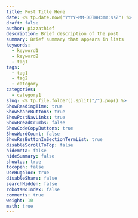 ```yaml
---
title: Post Title Here
date: <% tp.date.now("YYYY-MM-DDTHH:mm:ssZ") %>
draft: false
author: pizzathief
description: Brief description of the post
summary: Brief summary that appears in lists
keywords:
  - keyword1
  - keyword2
  - tag1
tags:
  - tag1
  - tag2
  - category
categories:
  - category1
slug: <% tp.file.folder().split("/").pop() %>
ShowReadingTime: true
ShowShareButtons: true
ShowPostNavLinks: true
ShowBreadCrumbs: false
ShowCodeCopyButtons: true
ShowWordCount: false
ShowRssButtonInSectionTermList: true
disableScrollToTop: false
hidemeta: false
hideSummary: false
showtoc: true
tocopen: false
UseHugoToc: true
disableShare: false
searchHidden: false
robotsNoIndex: false
comments: true
weight: 10
math: true
---
```


